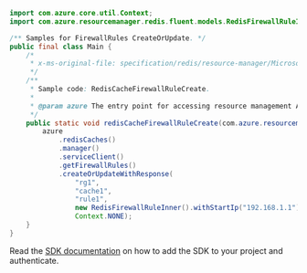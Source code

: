 ```java
import com.azure.core.util.Context;
import com.azure.resourcemanager.redis.fluent.models.RedisFirewallRuleInner;

/** Samples for FirewallRules CreateOrUpdate. */
public final class Main {
    /*
     * x-ms-original-file: specification/redis/resource-manager/Microsoft.Cache/stable/2021-06-01/examples/RedisCacheFirewallRuleCreate.json
     */
    /**
     * Sample code: RedisCacheFirewallRuleCreate.
     *
     * @param azure The entry point for accessing resource management APIs in Azure.
     */
    public static void redisCacheFirewallRuleCreate(com.azure.resourcemanager.AzureResourceManager azure) {
        azure
            .redisCaches()
            .manager()
            .serviceClient()
            .getFirewallRules()
            .createOrUpdateWithResponse(
                "rg1",
                "cache1",
                "rule1",
                new RedisFirewallRuleInner().withStartIp("192.168.1.1").withEndIp("192.168.1.4"),
                Context.NONE);
    }
}
```

Read the [SDK documentation](https://github.com/Azure/azure-sdk-for-java/blob/azure-resourcemanager_2.15.0/sdk/resourcemanager/azure-resourcemanager/README.md) on how to add the SDK to your project and authenticate.
